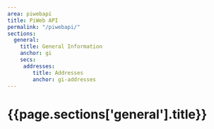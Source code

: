 ```yaml
---
area: piwebapi
title: PiWeb API
permalink: "/piwebapi/"
sections:
  general:
    title: General Information
    anchor: gi
    secs:
     addresses:
        title: Addresses
        anchor: gi-addresses
---
```


<h1 id="{{page.sections['general'].anchor}}">{{page.sections['general'].title}}</h1>
